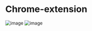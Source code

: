 # Chrome-extension
![image](https://user-images.githubusercontent.com/15809531/192949313-4ef9280b-701c-4bee-a1e4-4c60690e542c.png)
![image](https://user-images.githubusercontent.com/15809531/192949593-07e5aea3-bba9-46a1-8e3f-f9b50431aa4c.png)
